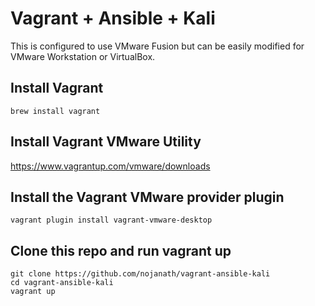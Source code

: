 # Vagrant + Ansible + Kali

This is configured to use VMware Fusion but can be easily modified for VMware Workstation or VirtualBox.

## Install Vagrant

```
brew install vagrant
```
## Install Vagrant VMware Utility

https://www.vagrantup.com/vmware/downloads

## Install the Vagrant VMware provider plugin

```
vagrant plugin install vagrant-vmware-desktop
```

## Clone this repo and run vagrant up
```
git clone https://github.com/nojanath/vagrant-ansible-kali
cd vagrant-ansible-kali
vagrant up
```








